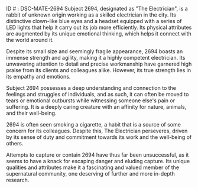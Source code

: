 ID # : DSC-MATE-2694
Subject 2694, designated as "The Electrician", is a rabbit of unknown origin working as a skilled electrician in the city. Its distinctive clown-like blue eyes and a headset equipped with a series of LED lights that help it carry out its job more efficiently. Its physical attributes are augmented by its unique emotional thinking, which helps it connect with the world around it. 

Despite its small size and seemingly fragile appearance, 2694 boasts an immense strength and agility, making it a highly competent electrician. Its unwavering attention to detail and precise workmanship have garnered high praise from its clients and colleagues alike. However, its true strength lies in its empathy and emotions.

Subject 2694 possesses a deep understanding and connection to the feelings and struggles of individuals, and as such, it can often be moved to tears or emotional outbursts while witnessing someone else's pain or suffering. It is a deeply caring creature with an affinity for nature, animals, and their well-being. 

2694 is often seen smoking a cigarette, a habit that is a source of some concern for its colleagues. Despite this, The Electrician perseveres, driven by its sense of duty and commitment towards its work and the well-being of others. 

Attempts to capture or contain 2694 have thus far been unsuccessful, as it seems to have a knack for escaping danger and eluding capture. Its unique qualities and attributes make it a fascinating and valued member of the supernatural community, one deserving of further and more in-depth research.